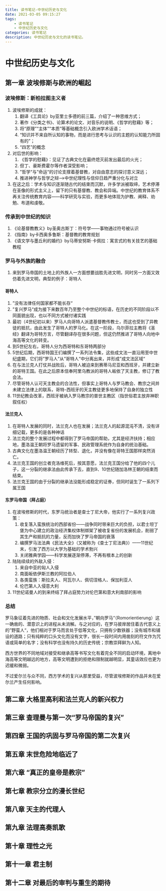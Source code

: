 ```yaml
---
title: 读书笔记-中世纪历史与文化
date: 2021-03-05 09:15:27
tags: 
	- 读书笔记
	- 中世纪历史与文化
categories: 读书笔记
description: 中世纪历史与文化的读书笔记。
---
```


# 中世纪历史与文化

## 第一章 波埃修斯与欧洲的崛起

### 波埃修斯：新柏拉图主义者

1. 波埃修斯的成就：
   1. 翻译《工具论》by亚里士多德的前三篇，介绍了一种思维方式；
   2. 著作《分类之书》、论算术的论文、对音乐的说明、《哲学的慰藉》等；
   3. 将“原理”“主体”“本质”等基础概念引入欧洲学术话语；
   4. “知识并不来自所认知的事物，而是进行思考与认识的主题的认知能力所固有的”；
   5. “四艺”的概念
2. 对后世的影响：
   1. 《哲学的慰藉》：见证了古典文化在最终熄灭前发出最后的火光；
   2. 但丁、豪斯费霍尔等作者深受影响；
   3. ”哲学“与”命运“的讨论支撑着基督教，对自由意志的探讨意义深远；
   4. 推进神学与哲学之辩——>中世纪理性与信仰日趋严重分化与对立
3. 在这之后：学术与知识逐渐随古代的结束而沉默，许多学派被取缔，艺术停滞在圣像的形式主义上，留下的只有基督教、教会和异端。中世纪的教育体系不再关注传统教育内容——科学研究与实验，而更多地体现为护教、阐释、劝勉、布道和虔敬。

### 传承到中世纪的知识

1. 《论基督教教义》by圣奥古斯丁：符号学——事物通过符号被认识
2. 《指南》by卡西奥多鲁斯：基督教的教育规划
3. 《语文学与墨丘利的婚约》by马蒂安努斯$\cdot$卡佩拉：寓言式的有关技艺的基础教程

### 罗马与外族的融合

1. 来到罗马帝国的土地上的外族人一方面想要战胜先进文明，同时另一方面又效仿着先进文明，典型的例子：哥特人

#### 哥特人

1. ”没有法律任何国家都不能长存“
2. ”复兴罗马“成为接下来数百年乃至整个中世纪的标语，在历史的不同阶段以不同面貌出现，也以不同方式被付诸实践
3. 最初（4世纪初以来）罗马人向哥特人派遣基督教传教士，而这也受到了异教徒的抵抗，由此发生了哥特人的罗马化。在这一阶段，乌尔菲拉主教将《圣经》翻译为哥特方言，尽管翻译存在很多问题，但这仍然推进了哥特人向地中海高等文化的转变。
4. 到5世纪左右，哥特人分为西哥特和东哥特两部分
5. 5世纪后期，西哥特国王们编撰了一系列法令集，这些成文法一直沿用至中世纪盛期，它们将”罗马人“从”哥特人“中分离出来，并形成”成文法区域“
6. 在与法兰克人打仗并战败后，哥特人被迫来到赛蒂马尼亚和西班牙，并建立新的哥特王国。在此之后原本信奉阿里乌教派的哥特人皈依了天主教，修订了教会法。
7. 尽管哥特人认可天主教会的合法性，但事实上哥特人与罗马教会、教宗之间并未建立法律上的联系，哥特-西班牙的天主教徒更多地保持了自身的独立性
8. 11世纪教会改革，西班牙被纳入罗马教宗的普世主教区（指世俗君主放弃神职叙任权）

#### 法兰克人

1. 在哥特人发展的同时，法兰克人也在发展；法兰克人的起源混沌不清，没有详细记载，更多的是各种神话
2. 法兰克的整个发展过程中都得到了罗马帝国的帮助，尤其是经济扶持；相应地，墨洛温王朝将罗马遗留的军事、民政管理系统作为自身的统治基础。
3. 古典文化在墨洛温王朝经历了转型、退化，并没有像在哥特王国那样突然消亡。
4. 法兰克王国的创立者克洛维死后，按其意愿，法兰克王国分给了他的四个儿子，这一分裂的继承法由此传承下去，直到9、10世纪随加洛林王朝的结束而结束。
5. 法兰克王国的由于分裂的继承法没能形成稳定的证券，但同时诞生了一系列下属王国

#### 东罗马帝国（拜占庭）

1. 在波埃修斯的时代，东罗马统治者是查士丁尼大帝，他实行了一系列复兴政策：
   1. 收复落入蛮族统治的西部省份——战争同时带来巨大的负担，以君士坦丁堡为中心建立的政治经济集权体制绑架了被收复省份的发展机会，削弱了其生产和抵抗的力量，反而加快了罗马帝国的衰落
   2. 编撰罗马法法典《民法大全》（又被称为《查士丁尼法典》）——11世纪末，引发了西方以大学为基础的学术勃兴
   3. 关闭雅典学园——科学发展逐渐停滞，不再有根本上的创新
2. 陆陆续续的外敌入侵：
   1. 来自中亚的匈人入侵
   2. 南面皈依伊斯兰教的阿拉伯人
   3. 各类蛮族：斯拉夫人、阿瓦尔人、佩切涅格人、保加利亚人
   4. 伦巴第人入侵意大利
3. 11世纪诺曼人的到来终结了拜占庭势力对伦巴第和意大利南部的影响

### 总结

罗马象征着先进的物质、社会和文化发展水平，”朝向罗马“（Romorientierung）这一确凿的、潜意识上的进程从未消解。与之对应的，在罗马彼岸居住着古代意义上的”野蛮人“，他们相对于罗马而言处于低等文化，只拥有少数铁器；没有城市和铺设的道路；只有纯粹的口头文化而没有文字，很长一段时间内用凿刻的符文作为咒语或简单的名字；没有科学也没有持久的历史传统；宗教崇拜鲜为人知。

西方世界的不同地域对接受和继承高等书写文化有着完全不同的启动环境，离地中海高等文明越远的地方，高等文明遭到的拒绝和限制就越明显，其童话效应也更为迟缓和微弱。

不过爱尔兰与众不同，西方学术的复兴从那里受益，尽管波埃修斯的作品并未在爱尔兰产生任何影响。

## 第二章 大格里高利和法兰克人的新兴权力



## 第三章 查理曼与第一次“罗马帝国的复兴”



## 第四章 王国的巩固与罗马帝国的第二次复兴



## 第五章 末世危险地临近了



## 第六章 “真正的皇帝是教宗”



## 第七章 教宗分立的漫长世纪



## 第八章 天主的代理人



## 第九章 法理高奏凯歌



## 第十章 理性之光



## 第十一章 君主制



## 第十二章 对最后的审判与重生的期待